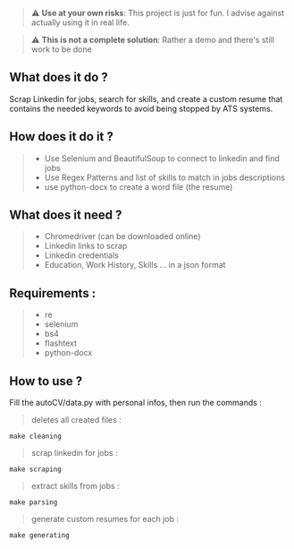 > :warning: **Use at your own risks**: This project is just for fun. I advise against actually using it in real life.

> :warning: **This is not a complete solution**: Rather a demo and there's still work to be done

## What does it do ?
Scrap Linkedin for jobs, search for skills, and create a custom resume that contains the needed keywords to avoid being stopped by ATS systems.

## How does it do it ?
> * Use Selenium and BeautifulSoup to connect to linkedin and find jobs
> * Use Regex Patterns and list of skills to match in jobs descriptions
> * use python-docx to create a word file (the resume)

## What does it need ?
> * Chromedriver (can be downloaded online)
> * Linkedin links to scrap
> * Linkedin credentials
> * Education, Work History, Skills ... in a json format

## Requirements :
> * re
> * selenium
> * bs4
> * flashtext
> * python-docx


## How to use ?

Fill the autoCV/data.py with personal infos, then run the commands :

> deletes all created files :
```
make cleaning
````

> scrap linkedin for jobs :
```
make scraping
```

> extract skills from jobs :
```
make parsing
```

> generate custom resumes for each job :
```
make generating
```

